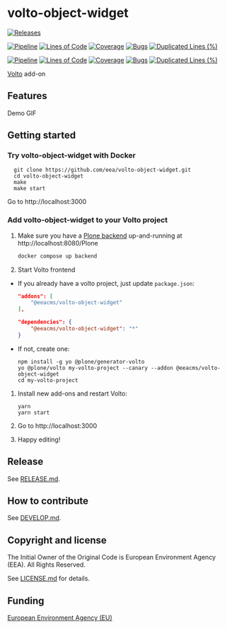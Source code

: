 # volto-object-widget

[![Releases](https://img.shields.io/github/v/release/eea/volto-object-widget)](https://github.com/eea/volto-object-widget/releases)

[![Pipeline](https://ci.eionet.europa.eu/buildStatus/icon?job=volto-addons%2Fvolto-object-widget%2Fmaster&subject=master)](https://ci.eionet.europa.eu/view/Github/job/volto-addons/job/volto-object-widget/job/master/display/redirect)
[![Lines of Code](https://sonarqube.eea.europa.eu/api/project_badges/measure?project=volto-object-widget-master&metric=ncloc)](https://sonarqube.eea.europa.eu/dashboard?id=volto-object-widget-master)
[![Coverage](https://sonarqube.eea.europa.eu/api/project_badges/measure?project=volto-object-widget-master&metric=coverage)](https://sonarqube.eea.europa.eu/dashboard?id=volto-object-widget-master)
[![Bugs](https://sonarqube.eea.europa.eu/api/project_badges/measure?project=volto-object-widget-master&metric=bugs)](https://sonarqube.eea.europa.eu/dashboard?id=volto-object-widget-master)
[![Duplicated Lines (%)](https://sonarqube.eea.europa.eu/api/project_badges/measure?project=volto-object-widget-master&metric=duplicated_lines_density)](https://sonarqube.eea.europa.eu/dashboard?id=volto-object-widget-master)

[![Pipeline](https://ci.eionet.europa.eu/buildStatus/icon?job=volto-addons%2Fvolto-object-widget%2Fdevelop&subject=develop)](https://ci.eionet.europa.eu/view/Github/job/volto-addons/job/volto-object-widget/job/develop/display/redirect)
[![Lines of Code](https://sonarqube.eea.europa.eu/api/project_badges/measure?project=volto-object-widget-develop&metric=ncloc)](https://sonarqube.eea.europa.eu/dashboard?id=volto-object-widget-develop)
[![Coverage](https://sonarqube.eea.europa.eu/api/project_badges/measure?project=volto-object-widget-develop&metric=coverage)](https://sonarqube.eea.europa.eu/dashboard?id=volto-object-widget-develop)
[![Bugs](https://sonarqube.eea.europa.eu/api/project_badges/measure?project=volto-object-widget-develop&metric=bugs)](https://sonarqube.eea.europa.eu/dashboard?id=volto-object-widget-develop)
[![Duplicated Lines (%)](https://sonarqube.eea.europa.eu/api/project_badges/measure?project=volto-object-widget-develop&metric=duplicated_lines_density)](https://sonarqube.eea.europa.eu/dashboard?id=volto-object-widget-develop)


[Volto](https://github.com/plone/volto) add-on

## Features

Demo GIF

## Getting started

### Try volto-object-widget with Docker

      git clone https://github.com/eea/volto-object-widget.git
      cd volto-object-widget
      make
      make start

Go to http://localhost:3000

### Add volto-object-widget to your Volto project

1. Make sure you have a [Plone backend](https://plone.org/download) up-and-running at http://localhost:8080/Plone

   ```Bash
   docker compose up backend
   ```

1. Start Volto frontend

* If you already have a volto project, just update `package.json`:

   ```JSON
   "addons": [
       "@eeacms/volto-object-widget"
   ],

   "dependencies": {
       "@eeacms/volto-object-widget": "*"
   }
   ```

* If not, create one:

   ```
   npm install -g yo @plone/generator-volto
   yo @plone/volto my-volto-project --canary --addon @eeacms/volto-object-widget
   cd my-volto-project
   ```

1. Install new add-ons and restart Volto:

   ```
   yarn
   yarn start
   ```

1. Go to http://localhost:3000

1. Happy editing!

## Release

See [RELEASE.md](https://github.com/eea/volto-object-widget/blob/master/RELEASE.md).

## How to contribute

See [DEVELOP.md](https://github.com/eea/volto-object-widget/blob/master/DEVELOP.md).

## Copyright and license

The Initial Owner of the Original Code is European Environment Agency (EEA).
All Rights Reserved.

See [LICENSE.md](https://github.com/eea/volto-object-widget/blob/master/LICENSE.md) for details.

## Funding

[European Environment Agency (EU)](http://eea.europa.eu)
